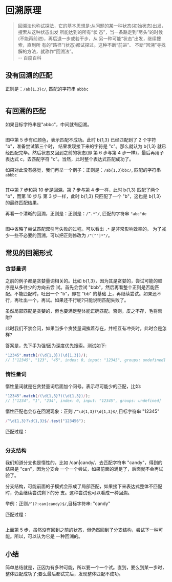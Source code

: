 # 回溯原理

> 回溯法也称试探法，它的基本思想是:从问题的某一种状态(初始状态)出发，搜索从这种状态出发 所能达到的所有“状
> 态”，当一条路走到“尽头”的时候(不能再前进)，再后退一步或若干步，从 另一种可能“状态”出发，继续搜索，直到所
> 有的“路径”(状态)都试探过。这种不断“前进”、 不断“回溯”寻找解的方法，就称作“回溯法”。  
> -- 百度百科

## 没有回溯的匹配

正则是：`/ab{1,3}c/`, 匹配的字符串 `abbbc`

<img :src="$withBase('/img/WX20210609-115911@2x.png')">

## 有回溯的匹配

如果目标字符串是"abbc"，中间就有回溯。

<img :src="$withBase('/img/WX20210609-140818@2x.png')">

图中第 5 步有红颜色，表示匹配不成功。此时 b{1,3} 已经匹配到了 2 个字符 "b"，准备尝试第三个时， 结果发现接下来的字符是 "c"。那么就认为 b{1,3} 就已经匹配完毕。然后状态又回到之前的状态(即
第 6 步与第 4 步一样)，最后再用子表达式 c，去匹配字符 "c"。当然，此时整个表达式匹配成功了。

如果对此没有感觉，我们再举一个例子：正则是：`/ab{1,3}bbc/`, 匹配的字符串 `abbbc`

<img :src="$withBase('/img/WX20210609-141232@2x.png')">

其中第 7 步和第 10 步是回溯。第 7 步与第 4 步一样，此时 b{1,3} 匹配了两个 "b"，而第 10 步与 第 3 步一样，此时 b{1,3} 只匹配了一个 "b"，这也是 b{1,3} 的最终匹配结果。

再看一个清晰的回溯，正则是：正则是：`/”.*“/`, 匹配的字符串 `"abc"de`

<img :src="$withBase('/img/WX20210609-141552@2x.png')">

图中省略了尝试匹配双引号失败的过程。可以看出 `.*` 是非常影响效率的。 为了减少一些不必要的回溯，可以把正则修改为 `/"[^"]*"/`。

## 常见的回溯形式

### 贪婪量词

之前的例子都是贪婪量词相关的。比如 b{1,3}，因为其是贪婪的，尝试可能的顺序是从多往少的方向去尝 试。首先会尝试 "bbb"，然后再看整个正则是否能匹配。不能匹配时，吐出一个 "b"，即在 "bb" 的基础 上，再继续尝试。如果还不行，再吐出一个，再试。如果还不行呢?只能说明匹配失败了。

虽然局部匹配是贪婪的，但也要满足整体能正确匹配。否则，皮之不存，毛将焉附?

此时我们不禁会问，如果当多个贪婪量词挨着存在，并相互有冲突时，此时会是怎样?

答案是，先下手为强!因为深度优先搜索。测试如下:

```javascript
"12345".match(/(\d{1,3})(\d{1,3})/);
// ["12345", "123", "45", index: 0, input: "12345", groups: undefined]
```

### 惰性量词

惰性量词就是在贪婪量词后面加个问号。表示尽可能少的匹配，比如:

```javascript
"12345".match(/(\d{1,3}?)(\d{1,3})/);
// ["1234", "1", "234", index: 0, input: "12345", groups: undefined]
```

惰性匹配也会存在回溯现象：正则 `/^\d{1,3}?\d{1,3}$/`,目标字符串 "12345"

```javascript
/^\d{1,3}?\d{1,3}$/.test("123456");
```

匹配过程：

<img :src="$withBase('/img/WX20210609-153414@2x.png')">

### 分支结构

我们知道分支也是惰性的，比如 /can|candy/，去匹配字符串 "candy"，得到的结果是 "can"，因为分支会
一个一个尝试，如果前面的满足了，后面就不会再试验了。

分支结构，可能前面的子模式会形成了局部匹配，如果接下来表达式整体不匹配时，仍会继续尝试剩下的分
支。这种尝试也可以看成一种回溯。

举例：正则`/^(?:can|candy)$/`,目标字符串: "candy"

匹配过程：

<img :src="$withBase('/img/WX20210609-153930@2x.png')">

上面第 5 步，虽然没有回到之前的状态，但仍然回到了分支结构，尝试下一种可能。所以，可以认为它是 一种回溯的。

## 小结

简单总结就是，正因为有多种可能，所以要一个一个试。直到，要么到某一步时，整体匹配成功了;要么最后都试完后，发现整体匹配不成功。
